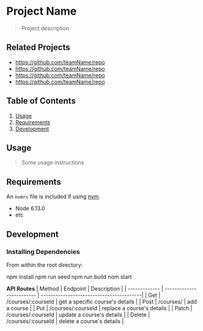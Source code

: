 # Project Name

> Project description

## Related Projects

  - https://github.com/teamName/repo
  - https://github.com/teamName/repo
  - https://github.com/teamName/repo
  - https://github.com/teamName/repo

## Table of Contents

1. [Usage](#Usage)
1. [Requirements](#requirements)
1. [Development](#development)

## Usage

> Some usage instructions

## Requirements

An `nvmrc` file is included if using [nvm](https://github.com/creationix/nvm).

- Node 6.13.0
- etc

## Development

### Installing Dependencies

From within the root directory:

npm install
npm run seed
npm run build
nom start

**API Routes**
|     Method    |          Endpoint          |                     Description          |
| ------------- | -------------------------  | -----------------------------------------|
|      Get      |   /courses/:courseId       | get a specific course's details          |
|      Post     |        /courses/           | add a course                             |
|      Put      |   /courses/:courseId       | replace a course's details               |
|     Patch     |   /courses/:courseId       | update a course's details                |
|     Delete    |   /courses/:courseId       | delete a course's details                |
